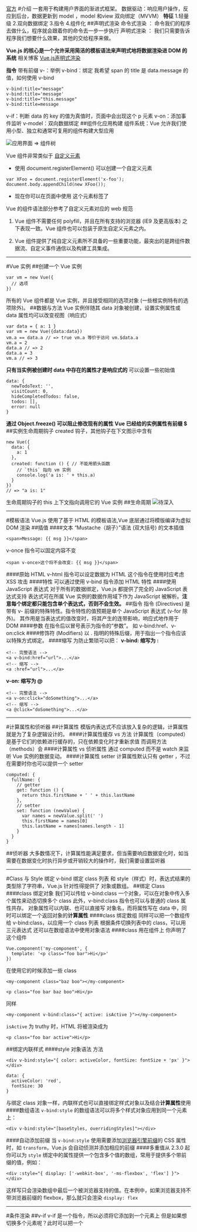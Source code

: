 [官方](https://vuejs.org/)
#介绍
一套用于构建用户界面的渐进式框架。
数据驱动：响应用户操作，反应到后台，数据更新到 model ，model 和view 双向绑定（MVVM）
**特征**
1.轻量级
2.双向数据绑定
3.指令
4.组件化
##声明式渲染
命令式渲染 ： 命令我们的程序去做什么，程序就会跟着你的命令去一步一步执行
声明式渲染 ： 我们只需要告诉程序我们想要什么效果，其他的交给程序来做。

**Vue.js 的核心是一个允许采用简洁的模板语法来声明式地将数据渲染进 DOM 的系统**
相关博客 [Vue.js声明式渲染](https://segmentfault.com/a/1190000011962150)

**指令** 带有前缀 v-：举例
v-bind：绑定
我希望 span 的 title 是 data.message 的值，如何使用 v-bind
```
v-bind:title="message"
v-bind:title='message'
v-bind:title="this.message"
v-bind:title=message
```
v-if：判断
data 的 key 的值为真值时，页面中会出现这个 p 元素
v-on：添加事件监听
v-model：双向数据绑定
##组件化应用构建
组件系统：Vue 允许我们使用小型、独立和通常可复用的组件构建大型应用

![应用界面 => 组件树](https://upload-images.jianshu.io/upload_images/7094266-af73cf610ad0d4de.png?imageMogr2/auto-orient/strip%7CimageView2/2/w/1240)

Vue 组件非常类似于 [自定义元素](https://www.html5rocks.com/zh/tutorials/webcomponents/customelements/) 
- 使用 document.registerElement() 可以创建一个自定义元素
```
var XFoo = document.registerElement('x-foo');
document.body.appendChild(new XFoo());
```
- 现在你可以在页面中使用 <x-foo></x-foo>这个元素标签了

Vue 的组件语法部分参考了自定义元素对应的 web 规范
1. Vue 组件不需要任何 polyfill，并且在所有支持的浏览器 (IE9 及更高版本) 之下表现一致。Vue 组件也可以包装于原生自定义元素之内。

2. Vue 组件提供了纯自定义元素所不具备的一些重要功能，最突出的是跨组件数据流、自定义事件通信以及构建工具集成。
---
#Vue 实例
##创建一个 Vue 实例
```
var vm = new Vue({
  // 选项
})
```
所有的 Vue 组件都是 Vue 实例，并且接受相同的选项对象 (一些根实例特有的选项除外)。
##数据与方法
Vue 实例伴随其 data 对象被创建，设置实例属性或 data 属性均可以改变视图（响应式）
```
var data = { a: 1 }
var vm = new Vue({data:data})
vm.a == data.a // => true vm.a 等价于访问 vm.$data.a
vm.a = 2
data.a // => 2
data.a = 3
vm.a // => 3
```
**只有当实例被创建时 data 中存在的属性才是响应式的**
可以设置一些初始值
```
data: {
  newTodoText: '',
  visitCount: 0,
  hideCompletedTodos: false,
  todos: [],
  error: null
}
```
**通过 Object.freeze() 可以阻止修改现有的属性**
**Vue 已经给的实例属性有前缀 $**
##实例生命周期钩子
created 钩子，其他钩子在下文图示中含有
```
new Vue({
  data: {
    a: 1
  },
  created: function () { // 不能用箭头函数
    // `this` 指向 vm 实例
    console.log('a is: ' + this.a)
  }
})
// => "a is: 1"
```
生命周期钩子的 this 上下文指向调用它的 Vue 实例
##生命周期
![待深入](https://upload-images.jianshu.io/upload_images/7094266-e96014e0aa70dfee.png?imageMogr2/auto-orient/strip%7CimageView2/2/w/1240)

---
#模板语法
Vue.js 使用了基于 HTML 的模板语法,Vue 底层通过将模版编译为虚拟 DOM 渲染
##插值
####文本
“Mustache（胡子）”语法 (双大括号) 的文本插值
```
<span>Message: {{ msg }}</span>
```
v-once 指令可以固定内容不变
```
<span v-once>这个将不会改变: {{ msg }}</span>
```
####原始 HTML
v-html 指令可以设定数据为 HTML
这个指令在使用时应考虑 XSS 攻击
####特性
可以通过使用 v-bind 指令添加 HTML 特性
####使用 JavaScript 表达式
对于所有的数据绑定，Vue.js 都提供了完全的 JavaScript 表达式支持
表达式可在所属 Vue 实例的数据作用域下作为 JavaScript 被解析。**注意每个绑定都只能包含单个表达式，否则不会生效。**
##指令
指令 (Directives) 是带有 v- 前缀的特殊特性。指令特性的值预期是单个 JavaScript 表达式 (v-for 除外)。
其作用是当表达式的值改变时，将其产生的连带影响，响应式地作用于 DOM
####参数
在指令后以冒号表示为指令的“参数”。
如 v-bind:href、v-on:click
####修饰符 (Modifiers) 
以 . 指明的特殊后缀，用于指出一个指令应该以特殊方式绑定。
####缩写
为防止繁琐可以把：
**v-bind: 缩写为 :**
```
<!-- 完整语法 -->
<a v-bind:href="url">...</a>
<!-- 缩写 -->
<a :href="url">...</a>
```
**v-on: 缩写为 @**
```
<!-- 完整语法 -->
<a v-on:click="doSomething">...</a>
<!-- 缩写 -->
<a @click="doSomething">...</a>
```
---
#计算属性和侦听器
##计算属性
模版内表达式不应该放入复杂的逻辑，计算属性就是为了复杂逻辑设计的。
####计算属性缓存 vs 方法
计算属性（computed）是基于它们的依赖进行缓存的，只在依赖变化时才重新求值
而调用方法（methods）会
####计算属性 vs 侦听属性
通过 computed 而不是 watch 来监听 Vue 实例的数据变动。
####计算属性 setter
计算属性默认只有 getter ，不过在需要时你也可以提供一个 setter
```
computed: {
  fullName: {
    // getter
    get: function () {
      return this.firstName + ' ' + this.lastName
    },
    // setter
    set: function (newValue) {
      var names = newValue.split(' ')
      this.firstName = names[0]
      this.lastName = names[names.length - 1]
    }
  }
}
```
##侦听器
大多数情况下，计算属性能满足要求，但当需要响应数据变化时，如当需要在数据变化时执行异步或开销较大的操作时，我们需要设置监听器

---
#Class 与 Style 绑定
v-bind 绑定 class 列表 和 style（样式）时，表达式结果的类型除了字符串，Vue.js 针对性得提供了 对象或数组。
##绑定 Class
####class 绑定对象
我们可以传给 v-bind:class 一个对象，可以在对象中传入多个属性来动态切换多个 class
此外，v-bind:class 指令也可以与普通的 class 属性共存。
对象属性可以内联、也可以直接写 对象名，而将属性写在 data 中，同时可以绑定一个返回对象的**计算属性**
####class 绑定数组
同样可以把一个数组传给 v-bind:class，以应用一个 class 列表 
根据条件切换列表中的 class，可以用三元表达式
还可以在数组语法中使用对象语法
####class 用在组件上
你声明了这个组件
```
Vue.component('my-component', {
  template: '<p class="foo bar">Hi</p>'
})
```
在使用它的时候添加一些 class
```
<my-component class="baz boo"></my-component>
```
```
<p class="foo bar baz boo">Hi</p>
```
同样
```
<my-component v-bind:class="{ active: isActive }"></my-component>
```
`isActive` 为 truthy 时，HTML 将被渲染成为
```
<p class="foo bar active">Hi</p>
```
##绑定内联样式
####style 对象语法
方法
```
<div v-bind:style="{ color: activeColor, fontSize: fontSize + 'px' }"></div>
```
```
data: {
  activeColor: 'red',
  fontSize: 30
}
```
与绑定 class 对象一样，内联样式也可以直接绑定样式对象以及结合**计算属性**使用
####数组语法
`v-bind:style` 的数组语法可以将多个样式对象应用到同一个元素上：
```
<div v-bind:style="[baseStyles, overridingStyles]"></div>
```
####自动添加前缀
当 `v-bind:style` 使用需要添加[浏览器引擎前缀](https://developer.mozilla.org/zh-CN/docs/Glossary/Vendor_Prefix)的 CSS 属性时，如 `transform`，Vue.js 会自动侦测并添加相应的前缀
####多重值从 2.3.0 起你可以为 `style` 绑定中的属性提供一个包含多个值的数组，常用于提供多个带前缀的值，例如：
```
<div :style="{ display: ['-webkit-box', '-ms-flexbox', 'flex'] }"></div>
```
这样写只会渲染数组中最后一个被浏览器支持的值。在本例中，如果浏览器支持不带浏览器前缀的 flexbox，那么就只会渲染 `display: flex`

---
#条件渲染
##v-if
v-if 是一个指令，所以必须将它添加到一个元素上
但是如果想切换多个元素呢？此时可以把一个 <template> 元素当做不可见的包裹元素，并在上面使用 v-if。最终的渲染结果将不包含 <template> 元素
v-else
v-else 元素必须紧跟在带 v-if 或者 v-else-if 的元素的后面，下同
v-else-if(2.1.0)
充当 v-if 的“else-if 块”，可以连续使用
####用 `key` 管理可复用的元素
Vue 会尽可能高效地渲染元素，通常会复用已有元素而不是从头开始渲染这样使 Vue 更快，而在 v-if 下其作用是允许用户在不同的登录方式之间切换。我们可以通过添加一个具有唯一值的 key 属性来去掉这个功能
##v-show
另一个用于根据条件展示元素的选项是 v-show 指令。用法大致一样
```
<h1 v-show="ok">Hello!</h1>
```
v-show 不支持 <template> 元素，也不支持 v-else
## `v-if` vs `v-show`
- `v-if` 是“真正”的条件渲染，因为它会确保在切换过程中条件块内的事件监听器和子组件适当地被销毁和重建。
- `v-if` 也是**惰性的**：如果在初始渲染时条件为假，则什么也不做——直到条件第一次变为真时，才会开始渲染条件块。
- 相比之下，`v-show` 就简单得多——不管初始条件是什么，元素总是会被渲染，并且只是简单地基于 CSS 进行切换。
- 一般来说，`v-if` 有更高的切换开销，而 `v-show` 有更高的初始渲染开销。因此，如果需要非常频繁地切换，则使用 `v-show` 较好；如果在运行时条件很少改变，则使用 `v-if` 较好。
**当 v-for 和 v-if 同时使用时，前者优先级高，但不推荐这种做法，[详情](https://cn.vuejs.org/v2/style-guide/#%E9%81%BF%E5%85%8D-v-if-%E5%92%8C-v-for-%E7%94%A8%E5%9C%A8%E4%B8%80%E8%B5%B7-%E5%BF%85%E8%A6%81)**

---
#列表渲染
##用 v-for 把数组对应为一组元素
在 v-for 块中，我们拥有对父作用域属性的完全访问权限。v-for 还支持一个可选的第二个参数为当前项的索引
```
<ul id="example-2">
  <li v-for="(item, index) in items">
    {{ parentMessage }} - {{ index }} - {{ item.message }}
  </li>
</ul>

var example2 = new Vue({
  el: '#example-2',
  data: {
    parentMessage: 'Parent',
    items: [
      { message: 'Foo' },
      { message: 'Bar' }
    ]
  }
})
```
![](https://upload-images.jianshu.io/upload_images/7094266-514602a1f8fadc8e.png?imageMogr2/auto-orient/strip%7CimageView2/2/w/1240)
可以用 of 替代 in 作为分隔符
##[一个对象的 v-for](https://cn.vuejs.org/v2/guide/list.html#%E4%B8%80%E4%B8%AA%E5%AF%B9%E8%B1%A1%E7%9A%84-v-for "一个对象的 v-for")

##v-for 的 key
建议尽可能在使用 v-for 时提供 key
当 Vue.js 用 v-for 正在更新已渲染过的元素列表时，它默认用“就地复用”策略。如果数据项的顺序被改变，Vue 将不会移动 DOM 元素来匹配数据项的顺序， 而是简单复用此处每个元素，并且确保它在特定索引下显示已被渲染过的每个元素
[就地复用](https://www.zhihu.com/question/61078310/answer/361261031)
```
<div v-for="item in items" :key="item.id">
  <!-- 内容 -->
</div>
```
##数组更新检测
####变异方法
Vue 包含一组观察数组的变异方法，所以它们也将会触发视图更新。这些方法如下：
*   `push()`
*   `pop()`
*   `shift()`
*   `unshift()`
*   `splice()`
*   `sort()`
*   `reverse()`
####替换数组
变异方法 (mutation method)，顾名思义，会改变被这些方法调用的原始数组。相比之下，也有非变异 (non-mutating method) 方法，例如：`filter()`, `concat()` 和 `slice()` 。这些不会改变原始数组，但**总是返回一个新数组**。当使用非变异方法时，可以用新数组替换旧数组
Vue 为了使得 DOM 元素得到最大范围的重用而实现了一些智能的、启发式的方法，所以用一个含有相同元素的数组去替换原来的数组是非常高效的操作
##注意事项
由于 JavaScript 的限制，Vue 不能检测以下变动的数组：
1.  当你利用索引直接设置一个项时，例如：`vm.items[indexOfItem] = newValue`
2.  当你修改数组的长度时，例如：`vm.items.length = newLength`
```
var vm = new Vue({
  data: {
    items: ['a', 'b', 'c']
  }
})
vm.items[1] = 'x' // 不是响应性的
vm.items.length = 2 // 不是响应性的
```
第一类问题：两种解决方法
```
// Vue.set(object, key, value)
Vue.set(vm.items, indexOfItem, newValue)
vm.$set(vm.items, indexOfItem, newValue)
// Array.prototype.splice(start[, deleteCount[, item1[, item2[, ...]]]])
vm.items.splice(indexOfItem, 1, newValue)
```
第二类问题：
```
vm.items.splice(newLength)
```
## [对象更改检测注意事项](https://cn.vuejs.org/v2/guide/list.html#%E5%AF%B9%E8%B1%A1%E6%9B%B4%E6%94%B9%E6%A3%80%E6%B5%8B%E6%B3%A8%E6%84%8F%E4%BA%8B%E9%A1%B9 "对象更改检测注意事项")
**与上述情况相同，对于已经创建的实例，Vue 不能动态添加根级别的响应式属性。但是，可以使用 Vue.set(object, key, value) 方法向嵌套对象添加响应式属性。
有时你可能需要为已有对象赋予多个新属性，比如使用 Object.assign() 或 _.extend()。在这种情况下，你应该用两个对象的属性创建一个新的对象。**
```
vm.userProfile = Object.assign({}, vm.userProfile, {
  age: 27,
  favoriteColor: 'Vue Green'
})
```
##显示过滤/排序结果
通过**计算属性**过滤或排序数组
```
<li v-for="n in evenNumbers">{{ n }}</li>

data: {
  numbers: [ 1, 2, 3, 4, 5 ]
},
computed: {
  evenNumbers: function () {
    return this.numbers.filter(function (number) {
      return number % 2 === 0
    })
  }
}
```
在计算属性不适用的情况下 (例如，在嵌套 v-for 循环中) 你可以使用一个 method 方法
```
<li v-for="n in even(numbers)">{{ n }}</li>

data: {
  numbers: [ 1, 2, 3, 4, 5 ]
},
methods: {
  even: function (numbers) {
    return numbers.filter(function (number) {
      return number % 2 === 0
    })
  }
}
```
##一段取值范围 v-for
v-for 也可以取整数。在这种情况下，它将重复多次模板
```
<div>
  <span v-for="n in 10">{{ n }} </span>
</div>

1 2 3 4 5 6 7 8 9 10
```
##`v-for` on a `<template>`
类似于 `v-if`，你也可以利用带有 `v-for` 的 `<template>` 渲染多个元素。
##v-for 和 v-if 一起
v-for 的优先级比 v-if 更高，这意味着 v-if 将分别重复运行于每个 v-for 循环中。
##[一个组件的 v-for](https://cn.vuejs.org/v2/guide/list.html#%E4%B8%80%E4%B8%AA%E7%BB%84%E4%BB%B6%E7%9A%84-v-for)
---
#事件处理
v-on
##监听事件

#表单输入绑定
v-model
#组件基础
##基本示例
```
// 定义一个名为 button-counter 的新组件
Vue.component('button-counter', {
  data: function () {
    return {
      count: 0
    }
  },
  template: '<button v-on:click="count++">You clicked me {{ count }} times.</button>'
})
```
组件是可复用的 Vue 实例，且带有一个名字：在这个例子中是 <button-counter>。我们可以在一个通过 new Vue 创建的 Vue 根实例中，把这个组件作为自定义元素来使用
因为组件是可复用的 Vue 实例，所以它们与 new Vue 接收相同的选项，例如 data、computed、watch、methods 以及生命周期钩子等。**例外是像 el 这样根实例特有的选项。**
##组件的复用
可以将组件进行任意次数的复用，每用一次组件，就会有一个它的新实例被创建
**`data` 必须是一个函数**
如果 Vue 没有这条规则，点击一个按钮就可能会影响到其它所有实例
